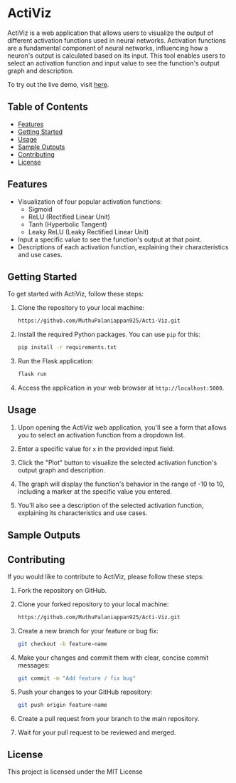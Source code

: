 # ActiViz

ActiViz is a web application that allows users to visualize the output of different activation functions used in neural networks. Activation functions are a fundamental component of neural networks, influencing how a neuron's output is calculated based on its input. This tool enables users to select an activation function and input value to see the function's output graph and description.

To try out the live demo, visit [here](http://muthupalaniappan.pythonanywhere.com/).


## Table of Contents

- [Features](#features)
- [Getting Started](#getting-started)
- [Usage](#usage)
- [Sample Outputs](#sample-outputs)
- [Contributing](#contributing)
- [License](#license)

## Features

- Visualization of four popular activation functions:
  - Sigmoid
  - ReLU (Rectified Linear Unit)
  - Tanh (Hyperbolic Tangent)
  - Leaky ReLU (Leaky Rectified Linear Unit)
- Input a specific value to see the function's output at that point.
- Descriptions of each activation function, explaining their characteristics and use cases.

## Getting Started

To get started with ActiViz, follow these steps:

1. Clone the repository to your local machine:

   ```bash
   https://github.com/MuthuPalaniappan925/Acti-Viz.git
   ```

2. Install the required Python packages. You can use `pip` for this:

   ```bash
   pip install -r requirements.txt
   ```

3. Run the Flask application:

   ```bash
   flask run
   ```

4. Access the application in your web browser at `http://localhost:5000`.

## Usage

1. Upon opening the ActiViz web application, you'll see a form that allows you to select an activation function from a dropdown list.

2. Enter a specific value for `x` in the provided input field.

3. Click the "Plot" button to visualize the selected activation function's output graph and description.

4. The graph will display the function's behavior in the range of -10 to 10, including a marker at the specific value you entered.

5. You'll also see a description of the selected activation function, explaining its characteristics and use cases.


## Sample Outputs




## Contributing

If you would like to contribute to ActiViz, please follow these steps:

1. Fork the repository on GitHub.

2. Clone your forked repository to your local machine:

   ```bash
   https://github.com/MuthuPalaniappan925/Acti-Viz.git
   ```

3. Create a new branch for your feature or bug fix:

   ```bash
   git checkout -b feature-name
   ```

4. Make your changes and commit them with clear, concise commit messages:

   ```bash
   git commit -m "Add feature / fix bug"
   ```

5. Push your changes to your GitHub repository:

   ```bash
   git push origin feature-name
   ```

6. Create a pull request from your branch to the main repository.

7. Wait for your pull request to be reviewed and merged.

## License

This project is licensed under the MIT License
